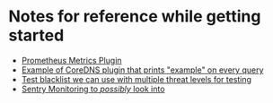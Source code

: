 # Notes for reference while getting started

- [Prometheus Metrics Plugin](https://github.com/coredns/coredns/blob/master/plugin/metrics/README.md)
- [Example of CoreDNS plugin that prints "example" on every query](https://github.com/coredns/example)
- [Test blacklist we can use with multiple threat levels for testing](https://secure.dshield.org/feeds/suspiciousdomains_Medium.txt)
- [Sentry Monitoring to _possibly_ look into](https://sentry.io/)
